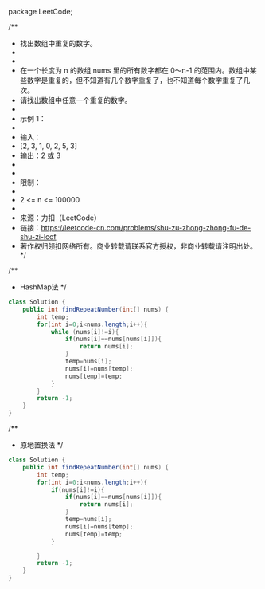 package LeetCode;


/**
 * 找出数组中重复的数字。
 *
 *
 * 在一个长度为 n 的数组 nums 里的所有数字都在 0～n-1 的范围内。数组中某些数字是重复的，但不知道有几个数字重复了，也不知道每个数字重复了几次。
 * 请找出数组中任意一个重复的数字。
 *
 * 示例 1：
 *
 * 输入：
 * [2, 3, 1, 0, 2, 5, 3]
 * 输出：2 或 3
 *  
 *
 * 限制：
 *
 * 2 <= n <= 100000
 *
 * 来源：力扣（LeetCode）
 * 链接：https://leetcode-cn.com/problems/shu-zu-zhong-zhong-fu-de-shu-zi-lcof
 * 著作权归领扣网络所有。商业转载请联系官方授权，非商业转载请注明出处。
 */

/**
 * HashMap法
 */
```java
class Solution {
    public int findRepeatNumber(int[] nums) {
        int temp;
        for(int i=0;i<nums.length;i++){
            while (nums[i]!=i){
                if(nums[i]==nums[nums[i]]){
                    return nums[i];
                }
                temp=nums[i];
                nums[i]=nums[temp];
                nums[temp]=temp;
            }
        }
        return -1;
    }
}
```
/**
 * 原地置换法
 */
```java
class Solution {
    public int findRepeatNumber(int[] nums) {
        int temp;
        for(int i=0;i<nums.length;i++){
            if(nums[i]!=i){
                if(nums[i]==nums[nums[i]]){
                    return nums[i];
                }
                temp=nums[i];
                nums[i]=nums[temp];
                nums[temp]=temp;
            }

        }
        return -1;
    }
}
```
